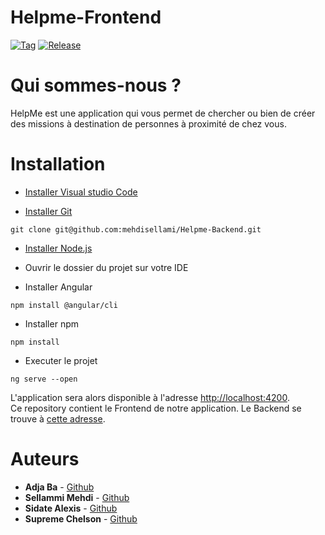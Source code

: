 # Helpme-Frontend

[![Tag](https://img.shields.io/github/v/tag/mehdisellami/Helpme-Frontend)](build.gradle)
[![Release](https://img.shields.io/github/v/release/mehdisellami/Helpme-Frontend)](build.gradle)

# Qui sommes-nous ?
 HelpMe est une application qui vous permet de chercher ou bien de créer des missions à destination de personnes à proximité de chez vous.

 # Installation 
 
 - [Installer Visual studio Code](https://code.visualstudio.com/download)
 
 - [Installer Git](https://git-scm.com/downloads)
 
 ```
 git clone git@github.com:mehdisellami/Helpme-Backend.git
 ```
 
 - [Installer Node.js](https://nodejs.org/en/download/s)
 
 - Ouvrir le dossier du projet sur votre IDE
 
 
 - Installer Angular
 
 ```
npm install @angular/cli
 ```

- Installer npm
 
 ```
npm install
 ```

- Executer le projet
 
 ```
ng serve --open
 ```
 

 
L'application sera alors disponible à l'adresse [http://localhost:4200](http://localhost:4200). <br>
Ce repository contient le Frontend de notre application. Le Backend se trouve à [cette adresse](https://github.com/mehdisellami/Helpme-Backend).

# Auteurs
* **Adja Ba** - [Github](https://github.com/adjarokhaya)
* **Sellammi Mehdi** - [Github](https://github.com/mehdisellami)
* **Sidate Alexis** - [Github](https://github.com/sidatealexis)
* **Supreme Chelson** - [Github](https://github.com/SUPREMEchelson)

